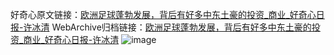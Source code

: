 好奇心原文链接：[欧洲足球蓬勃发展，背后有好多中东土豪的投资_商业_好奇心日报-许冰清](https://www.qdaily.com/articles/5704.html)
WebArchive归档链接：[欧洲足球蓬勃发展，背后有好多中东土豪的投资_商业_好奇心日报-许冰清](http://web.archive.org/web/20190623165347/https://www.qdaily.com/articles/5704.html)
![image](http://ww3.sinaimg.cn/large/007d5XDply1g3w8zl8olpj30u02jfhdt)